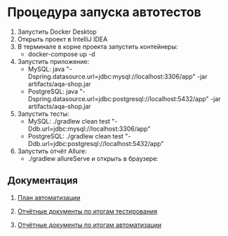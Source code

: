 # Процедура запуска автотестов
1. Запустить Docker Desktop
2. Открыть проект в IntelliJ IDEA
3. В терминале в корне проекта запустить контейнеры:
   * docker-compose up -d
4. Запустить приложение:
   * MySQL: java "-Dspring.datasource.url=jdbc:mysql://localhost:3306/app" -jar artifacts/aqa-shop.jar
   * PostgreSQL: java "-Dspring.datasource.url=jdbc:postgresql://localhost:5432/app" -jar artifacts/aqa-shop.jar
5. Запустить тесты:
   * MySQL: ./gradlew clean test "-Ddb.url=jdbc:mysql://localhost:3306/app"
   * PostgreSQL: ./gradlew clean test "-Ddb.url=jdbc:postgresql://localhost:5432/app"
6. Запустить отчёт Allure:
   * ./gradlew allureServe и открыть в браузере:



## Документация


1. [План автоматизации](docs/Plan.md)

2. [Отчётные документы по итогам тестирования](docs/Report.md)

3. [Отчётные документы по итогам автоматизации](docs/Summary.md)